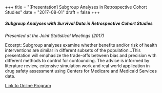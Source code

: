+++
title = "[Presentation] Subgroup Analyses in Retrospective Cohort Studies"
date = "2017-08-01"
draft = false
+++

##### Subgroup Analyses with Survival Data in Retrospective Cohort Studies 

*Presented at the Joint Statistical Meetings (2017)*

Excerpt: Subgroup analyses examine whether benefits and/or risk of health interventions are similar in different subsets of the population...This presentation will emphasize the trade-offs between bias and precision with different methods to control for confounding. The advice is informed by literature review, extensive simulation work and real world application in drug safety assessment using Centers for Medicare and Medicaid Services data. 

[Link to Online Program](https://ww2.amstat.org/meetings/jsm/2017/onlineprogram/AbstractDetails.cfm?abstractid=324030)
